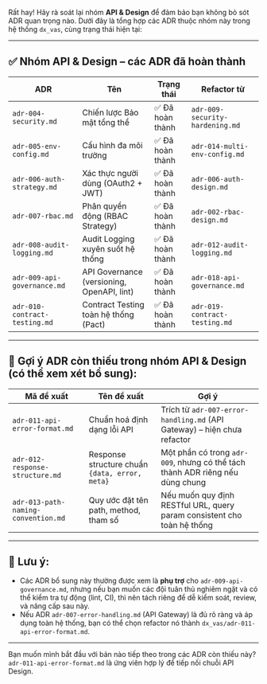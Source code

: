 Rất hay! Hãy rà soát lại nhóm **API & Design** để đảm bảo bạn không bỏ sót ADR quan trọng nào. Dưới đây là tổng hợp các ADR thuộc nhóm này trong hệ thống `dx_vas`, cùng trạng thái hiện tại:

---

## ✅ Nhóm **API & Design** – các ADR đã hoàn thành

| ADR                           | Tên                                        | Trạng thái      | Refactor từ                     |
| ----------------------------- | ------------------------------------------ | --------------- | ------------------------------- |
| `adr-004-security.md`         | Chiến lược Bảo mật tổng thể                | ✅ Đã hoàn thành | `adr-009-security-hardening.md` |
| `adr-005-env-config.md`       | Cấu hình đa môi trường                     | ✅ Đã hoàn thành | `adr-014-multi-env-config.md`   |
| `adr-006-auth-strategy.md`    | Xác thực người dùng (OAuth2 + JWT)         | ✅ Đã hoàn thành | `adr-006-auth-design.md`        |
| `adr-007-rbac.md`             | Phân quyền động (RBAC Strategy)            | ✅ Đã hoàn thành | `adr-002-rbac-design.md`        |
| `adr-008-audit-logging.md`    | Audit Logging xuyên suốt hệ thống          | ✅ Đã hoàn thành | `adr-012-audit-logging.md`      |
| `adr-009-api-governance.md`   | API Governance (versioning, OpenAPI, lint) | ✅ Đã hoàn thành | `adr-018-api-governance.md`     |
| `adr-010-contract-testing.md` | Contract Testing toàn hệ thống (Pact)      | ✅ Đã hoàn thành | `adr-019-contract-testing.md`   |

---

## 📌 Gợi ý **ADR còn thiếu** trong nhóm API & Design (có thể xem xét bổ sung):

| Mã đề xuất                          | Tên đề xuất                                    | Gợi ý                                                                         |
| ----------------------------------- | ---------------------------------------------- | ----------------------------------------------------------------------------- |
| `adr-011-api-error-format.md`       | Chuẩn hoá định dạng lỗi API                    | Trích từ `adr-007-error-handling.md` (API Gateway) – hiện chưa refactor       |
| `adr-012-response-structure.md`     | Response structure chuẩn `{data, error, meta}` | Một phần có trong `adr-009`, nhưng có thể tách thành ADR riêng nếu dùng chung |
| `adr-013-path-naming-convention.md` | Quy ước đặt tên path, method, tham số          | Nếu muốn quy định RESTful URL, query param consistent cho toàn hệ thống       |

---

## 📎 Lưu ý:

* Các ADR bổ sung này thường được xem là **phụ trợ** cho `adr-009-api-governance.md`, nhưng nếu bạn muốn các đội tuân thủ nghiêm ngặt và có thể kiểm tra tự động (lint, CI), thì nên tách riêng để dễ kiểm soát, review, và nâng cấp sau này.
* Nếu ADR `adr-007-error-handling.md` (API Gateway) là đủ rõ ràng và áp dụng toàn hệ thống, bạn có thể chọn refactor nó thành `dx_vas/adr-011-api-error-format.md`.

---

Bạn muốn mình bắt đầu với bản nào tiếp theo trong các ADR còn thiếu này? `adr-011-api-error-format.md` là ứng viên hợp lý để tiếp nối chuỗi API Design.
